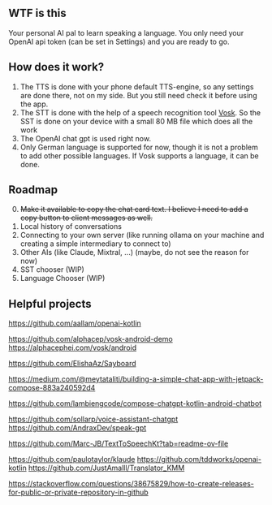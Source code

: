## WTF is this
Your personal AI pal to learn speaking a language.
You only need your OpenAI api token (can be set in Settings) and you are ready to go.

## How does it work?
1. The TTS is done with your phone default TTS-engine, so any settings are done there, not on my side. But you still need check it before using the app.
2. The STT is done with the help of a speech recognition tool [Vosk](https://alphacephei.com/vosk/). 
   So the SST is done on your device with a small 80 MB file which does all the work
3. The OpenAI chat gpt is used right now.
4. Only German language is supported for now, though it is not a problem to add other possible languages.
    If Vosk supports a language, it can be done.

## Roadmap
0. ~~Make it available to copy the chat card text. I believe I need to add a copy button to client messages as well.~~
1. Local history of conversations
2. Connecting to your own server (like running ollama on your machine and creating a simple intermediary to connect to)
3. Other AIs (like Claude, Mixtral, ...) (maybe, do not see the reason for now)
4. SST chooser (WIP)
5. Language Chooser (WIP)

## Helpful projects
https://github.com/aallam/openai-kotlin

https://github.com/alphacep/vosk-android-demo
https://alphacephei.com/vosk/android

https://github.com/ElishaAz/Sayboard

https://medium.com/@meytataliti/building-a-simple-chat-app-with-jetpack-compose-883a240592d4


https://github.com/lambiengcode/compose-chatgpt-kotlin-android-chatbot

https://github.com/sollarp/voice-assistant-chatgpt
https://github.com/AndraxDev/speak-gpt

https://github.com/Marc-JB/TextToSpeechKt?tab=readme-ov-file

https://github.com/paulotaylor/klaude
https://github.com/tddworks/openai-kotlin
https://github.com/JustAmalll/Translator_KMM

https://stackoverflow.com/questions/38675829/how-to-create-releases-for-public-or-private-repository-in-github
